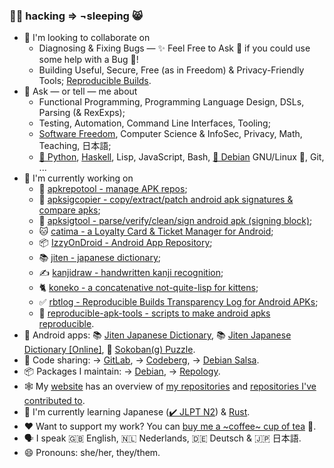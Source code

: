 ### 🏳️‍🌈 hacking ⇒ ¬sleeping 😸

- 👯 I'm looking to collaborate on
  - Diagnosing & Fixing Bugs — ✨ Feel Free to Ask 💬 if you could use some help with a Bug 🐛!
  - Building Useful, Secure, Free (as in Freedom) & Privacy-Friendly Tools; [Reproducible Builds](https://reproducible-builds.org).
- 💬 Ask — or tell — me about
  - Functional Programming, Programming Language Design, DSLs, Parsing (& RexExps);
  - Testing, Automation, Command Line Interfaces, Tooling;
  - [Software Freedom](https://fsfe.org), Computer Science & InfoSec, Privacy, Math, Teaching, 日本語;
  - [🐍 Python](https://www.python.org), [Haskell](https://www.haskell.org), Lisp, JavaScript, Bash, [🍥 Debian](https://www.debian.org) GNU/Linux 🐧, Git, ...
- 🔭 I'm currently working on
  - 🔨 [apkrepotool - manage APK repos](https://github.com/obfusk/apkrepotool);
  - 🔨 [apksigcopier - copy/extract/patch android apk signatures & compare apks](https://github.com/obfusk/apksigcopier);
  - 🔨 [apksigtool - parse/verify/clean/sign android apk (signing block)](https://github.com/obfusk/apksigtool);
  - 🐱 [catima - a Loyalty Card & Ticket Manager for Android](https://github.com/CatimaLoyalty/Android);
  - 📦 [IzzyOnDroid - Android App Repository](https://codeberg.org/izzyOnDroid);
  - 📚 [jiten - japanese dictionary](https://github.com/obfusk/jiten);
  - ✍️ [kanjidraw - handwritten kanji recognition](https://github.com/obfusk/kanjidraw);
  - 🐈 [koneko - a concatenative not-quite-lisp for kittens](https://github.com/obfusk/koneko);
  - ✅ [rbtlog - Reproducible Builds Transparency Log for Android APKs](https://github.com/obfusk/rbtlog);
  - 🔨 [reproducible-apk-tools - scripts to make android apks reproducible](https://github.com/obfusk/reproducible-apk-tools).
- 📱 Android apps: 📚 [Jiten Japanese Dictionary](https://github.com/obfusk/jiten#readme), 📚 [Jiten Japanese Dictionary [Online]](https://github.com/obfusk/jiten-webview#readme), 💎 [Sokoban(g) Puzzle](https://github.com/obfusk/sokobang#readme).
- 🧰 Code sharing: → [GitLab](https://gitlab.com/obfusk), → [Codeberg](https://codeberg.org/obfusk), → [Debian Salsa](https://salsa.debian.org/obfusk).
- 📦 Packages I maintain: → [Debian](https://qa.debian.org/developer.php?login=flx@obfusk.net), → [Repology](https://repology.org/maintainer/flx%40obfusk.net).
- 🕸️ My [website](https://obfusk.ch) has an overview of [my repositories](https://obfusk.ch/repos.html) and [repositories I've contributed to](https://obfusk.ch/contribs.html).
- 🌱 I'm currently learning Japanese ([✔️ JLPT N2](https://en.wikipedia.org/wiki/Japanese-Language_Proficiency_Test)) & [Rust](https://www.rust-lang.org).
- ❤️ Want to support my work? You can [buy me a ~coffee~ cup of tea](https://ko-fi.com/obfusk) 🍵.
- 🗣️ I speak 🇬🇧 English, 🇳🇱 Nederlands, 🇩🇪 Deutsch & 🇯🇵 日本語.
- 😄 Pronouns: she/her, they/them.
